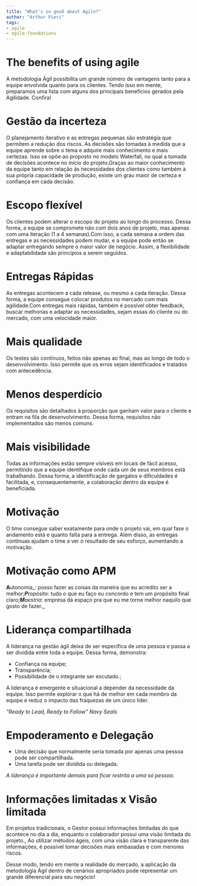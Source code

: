 ```yaml
---
title: "What's so good about Agile?"
author: "Arthur Pieri"
tags: 
- agile
- agile-foundations
---
```

# The benefits of using agile
A metodologia Ágil possibilita um grande número de vantagens tanto para a equipe envolvida quanto para os clientes. Tendo isso em mente, preparamos uma lista com alguns dos principais benefícios gerados pela Agilidade. Confira!

# **Gestão da incerteza**

O planejamento iterativo e as entregas pequenas são estratégia que permitem a redução dos riscos. As decisões são tomadas à medida que a equipe aprende sobre o tema e adquire mais conhecimento e mais certezas. Isso se opõe ao proposto no modelo Waterfall, no qual a tomada de decisões acontece no início do projeto.Graças ao maior conhecimento da equipe tanto em relação às necessidades dos clientes como também à sua própria capacidade de produção, existe um grau maior de certeza e confiança em cada decisão.

# **Escopo flexível**

Os clientes podem alterar o escopo do projeto ao longo do processo. Dessa forma, a equipe se compromete não com dois anos de projeto, mas apenas com uma iteração (1 a 4 semanas).Com isso, a cada semana a ordem das entregas e as necessidades podem mudar, e a equipe pode então se adaptar entregando sempre o maior valor de negócio. Assim, a flexibilidade e adaptabilidade são princípios a serem seguidos.

# **Entregas Rápidas**

As entregas acontecem a cada release, ou mesmo a cada iteração. Dessa forma, a equipe consegue colocar produtos no mercado com mais agilidade.Com entregas mais rápidas, também é possível obter feedback, buscar melhorias e adaptar as necessidades, sejam essas do cliente ou do mercado, com uma velocidade maior.

# **Mais qualidade**

Os testes são contínuos, feitos não apenas ao final, mas ao longo de todo o desenvolvimento. Isso permite que os erros sejam identificados e tratados com antecedência.

# **Menos desperdício**

Os requisitos são detalhados à proporção que ganham valor para o cliente e entram na fila de desenvolvimento. Dessa forma, requisitos não implementados são menos comuns.

# **Mais visibilidade**

Todas as informações estão sempre visíveis em locais de fácil acesso, permitindo que a equipe identifique onde cada um de seus membros está trabalhando. Dessa forma, a identificação de gargalos e dificuldades é facilitada, e, consequentemente, a colaboração dentro da equipe é beneficiada.

# **Motivação**

O time consegue saber exatamente para onde o projeto vai, em qual fase o andamento está e quanto falta para a entrega. Além disso, as entregas contínuas ajudam o time a ver o resultado de seu esforço, aumentando a motivação.

# **Motivação como APM**

**A**utonomia_: posso fazer as coisas da maneira que eu acredito ser a melhor;_**P**ropósito_: tudo o que eu faço eu concordo e tem um propósito final claro;_**M**aestria_: empresa dá espaço pra que eu me torne melhor naquilo que gosto de fazer._

# **Liderança compartilhada**

A liderança na gestão ágil deixa de ser específica de uma pessoa e passa a ser dividida entre toda a equipe. Dessa forma, demonstra:

-   Confiança na equipe;
-   Transparência;
-   Possibilidade de o integrante ser escutado.;

A liderança é emergente e situacional a depender da necessidade da equipe. Isso permite explorar o que há de melhor em cada membro da equipe e reduz o impacto das fraquezas de um único líder.

_“Ready to Lead, Ready to Follow” Navy Seals_

# **Empoderamento e Delegação**

-   Uma decisão que normalmente seria tomada por apenas uma pessoa pode ser compartilhada.
-   Uma tarefa pode ser dividida ou delegada.

_A liderança é importante demais para ficar restrita a uma só pessoa._

# **Informações limitadas x Visão limitada**

Em projetos tradicionais, o Gestor possui informações limitadas do que acontece no dia a dia, enquanto o colaborador possui uma visão limitada do projeto., Ao utilizar métodos ágeis, com uma visão clara e transparente das informações, é possível tomar decisões mais embasadas e com menores riscos.

Desse modo, tendo em mente a realidade do mercado, a aplicação da metodologia Ágil dentro de cenários apropriados pode representar um grande diferencial para seu negócio!